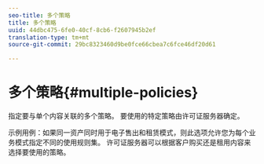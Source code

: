```yaml
---
seo-title: 多个策略
title: 多个策略
uuid: 44dbc475-6fe0-40cf-8cb6-f2607945b2ef
translation-type: tm+mt
source-git-commit: 29bc8323460d9be0fce66cbea7c6fce46df20d61

---
```



# 多个策略{#multiple-policies}

指定要与单个内容关联的多个策略。 要使用的特定策略由许可证服务器确定。

示例用例：如果同一资产同时用于电子售出和租赁模式，则此选项允许您为每个业务模式指定不同的使用规则集。 许可证服务器可以根据客户购买还是租用内容来选择要使用的策略。
